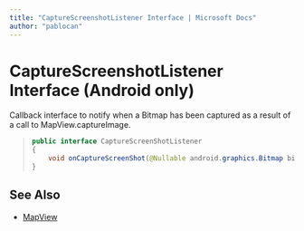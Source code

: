 ```yaml
---
title: "CaptureScreenshotListener Interface | Microsoft Docs"
author: "pablocan"
---
```


# CaptureScreenshotListener Interface (Android only)

Callback interface to notify when a Bitmap has been captured as a result of a call to MapView.captureImage.

>```java
> public interface CaptureScreenShotListener
> {
>     void onCaptureScreenShot(@Nullable android.graphics.Bitmap bitmap);
> }
>```

## See Also

* [MapView](../MapView-class.md)
